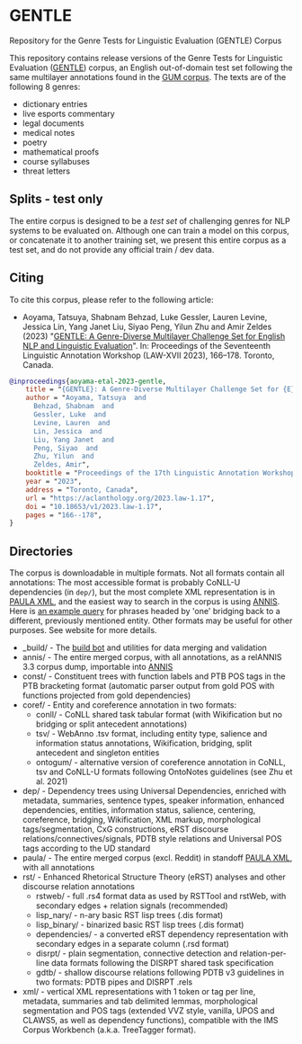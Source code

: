 # GENTLE

Repository for the Genre Tests for Linguistic Evaluation (GENTLE) Corpus

This repository contains release versions of the Genre Tests for Linguistic Evaluation ([GENTLE](https://gucorpling.org/gum/gentle.html)) corpus, an English out-of-domain test set following the same multilayer annotations found in the [GUM corpus](https://gucorpling.org/gum/). The texts are of the following 8 genres:

  * dictionary entries
  * live esports commentary
  * legal documents
  * medical notes
  * poetry
  * mathematical proofs
  * course syllabuses
  * threat letters

## Splits - test only

The entire corpus is designed to be a *test set* of challenging genres for NLP systems to be evaluated on. Although one can train a model on this corpus, or concatenate it to another training set, we present this entire corpus as a test set, and do not provide any official train / dev data.

## Citing

To cite this corpus, please refer to the following article:

  * Aoyama, Tatsuya, Shabnam Behzad, Luke Gessler, Lauren Levine, Jessica Lin, Yang Janet Liu, Siyao Peng, Yilun Zhu and Amir Zeldes (2023) "[GENTLE: A Genre-Diverse Multilayer Challenge Set for English NLP and Linguistic Evaluation](https://aclanthology.org/2023.law-1.17.pdf)". In: Proceedings of the Seventeenth Linguistic Annotation Workshop (LAW-XVII 2023), 166–178. Toronto, Canada.

```bibtex
@inproceedings{aoyama-etal-2023-gentle,
    title = "{GENTLE}: A Genre-Diverse Multilayer Challenge Set for {E}nglish {NLP} and Linguistic Evaluation",
    author = "Aoyama, Tatsuya  and
      Behzad, Shabnam  and
      Gessler, Luke  and
      Levine, Lauren  and
      Lin, Jessica  and
      Liu, Yang Janet  and
      Peng, Siyao  and
      Zhu, Yilun  and
      Zeldes, Amir",
    booktitle = "Proceedings of the 17th Linguistic Annotation Workshop (LAW-XVII)",
    year = "2023",
    address = "Toronto, Canada",
    url = "https://aclanthology.org/2023.law-1.17",
    doi = "10.18653/v1/2023.law-1.17",
    pages = "166--178",
}
```


## Directories

The corpus is downloadable in multiple formats. Not all formats contain all annotations: The most accessible format is probably CoNLL-U dependencies (in `dep/`), but the most complete XML representation is in [PAULA XML](https://www.sfb632.uni-potsdam.de/en/paula.html), and the easiest way to search in the corpus is using [ANNIS](http://corpus-tools.org/annis). Here is [an example query](https://gucorpling.org/annis/#_q=ZW50aXR5IC0-YnJpZGdlIGVudGl0eSAmICMxIC0-aGVhZCBsZW1tYT0ib25lIg&_c=R0VOVExF&cl=5&cr=5&s=0&l=10) for phrases headed by 'one' bridging back to a different, previously mentioned entity. Other formats may be useful for other purposes. See website for more details.

  * _build/ - The [build bot](https://gucorpling.org/gum/build.html) and utilities for data merging and validation
  * annis/ - The entire merged corpus, with all annotations, as a relANNIS 3.3 corpus dump, importable into [ANNIS](http://corpus-tools.org/annis)
  * const/ - Constituent trees with function labels and PTB POS tags in the PTB bracketing format (automatic parser output from gold POS with functions projected from gold dependencies)
  * coref/ - Entity and coreference annotation in two formats: 
    * conll/ - CoNLL shared task tabular format (with Wikification but no bridging or split antecedent annotations)
    * tsv/ - WebAnno .tsv format, including entity type, salience and information status annotations, Wikification, bridging, split antecedent and singleton entities
    * ontogum/ - alternative version of coreference annotation in CoNLL, tsv and CoNLL-U formats following OntoNotes guidelines (see Zhu et al. 2021)
  * dep/ - Dependency trees using Universal Dependencies, enriched with metadata, summaries, sentence types, speaker information,  enhanced dependencies, entities, information status, salience, centering, coreference, bridging, Wikification, XML markup, morphological tags/segmentation, CxG constructions, eRST discourse relations/connectives/signals, PDTB style relations and Universal POS tags according to the UD standard
  * paula/ - The entire merged corpus (excl. Reddit) in standoff [PAULA XML](https://github.com/korpling/paula-xml), with all annotations
  * rst/ - Enhanced Rhetorical Structure Theory (eRST) analyses and other discourse relation annotations
    * rstweb/ - full .rs4 format data as used by RSTTool and rstWeb, with secondary edges + relation signals (recommended)
    * lisp_nary/ - n-ary basic RST lisp trees (.dis format) 
    * lisp_binary/ - binarized basic RST lisp trees (.dis format) 
    * dependencies/ - a converted eRST dependency representation with secondary edges in a separate column (.rsd format)
    * disrpt/ - plain segmentation, connective detection and relation-per-line data formats following the DISRPT shared task specification
    * gdtb/ - shallow discourse relations following PDTB v3 guidelines in two formats: PDTB pipes and DISRPT .rels
  * xml/ - vertical XML representations with 1 token or tag per line, metadata, summaries and tab delimited lemmas, morphological segmentation and POS tags (extended VVZ style, vanilla, UPOS and CLAWS5, as well as dependency functions), compatible with the IMS Corpus Workbench (a.k.a. TreeTagger format).
